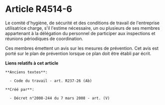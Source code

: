 # Article R4514-6

Le comité d'hygiène, de sécurité et des conditions de travail de l'entreprise utilisatrice charge, s'il l'estime nécessaire,
un ou plusieurs de ses membres appartenant à la délégation du personnel de participer aux inspections et réunions périodiques
de coordination.

Ces membres émettent un avis sur les mesures de prévention. Cet avis est porté sur le plan de prévention lorsque ce plan doit
être établi par écrit.

**Liens relatifs à cet article**

	**Anciens textes**:

	  - Code du travail - art. R237-26 (Ab)

	**Créé par**:

	  - Décret n°2008-244 du 7 mars 2008 - art. (V)
